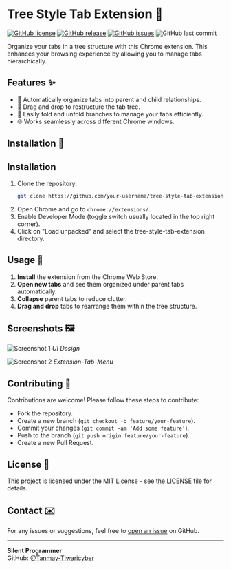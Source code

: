 # Tree Style Tab Extension 🌳

[![GitHub license](https://img.shields.io/github/license/Tanmay-Tiwaricyber/Tree-style-Tab-extension)](https://github.com/Tanmay-Tiwaricyber/Tree-style-Tab-extension/blob/main/LICENSE)
[![GitHub release](https://img.shields.io/github/v/release/Tanmay-Tiwaricyber/Tree-style-Tab-extension)](https://github.com/Tanmay-Tiwaricyber/Tree-style-Tab-extension/releases)
[![GitHub issues](https://img.shields.io/github/issues/Tanmay-Tiwaricyber/Tree-style-Tab-extension)](https://github.com/Tanmay-Tiwaricyber/Tree-style-Tab-extension/issues)
![GitHub last commit](https://img.shields.io/github/last-commit/Tanmay-Tiwaricyber/Tree-style-Tab-extension)

Organize your tabs in a tree structure with this Chrome extension. This enhances your browsing experience by allowing you to manage tabs hierarchically.

## Features ✨

- 🌲 Automatically organize tabs into parent and child relationships.
- 🔄 Drag and drop to restructure the tab tree.
- 📁 Easily fold and unfold branches to manage your tabs efficiently.
- 🌐 Works seamlessly across different Chrome windows.
## Installation 🚀

## Installation

1. Clone the repository:
   ```bash
   git clone https://github.com/your-username/tree-style-tab-extension.git
2. Open Chrome and go to ```chrome://extensions/```.
3. Enable Developer Mode (toggle switch usually located in the top right corner).
4. Click on "Load unpacked" and select the tree-style-tab-extension directory.

## Usage 📘

1. **Install** the extension from the Chrome Web Store.
2. **Open new tabs** and see them organized under parent tabs automatically.
3. **Collapse** parent tabs to reduce clutter.
4. **Drag and drop** tabs to rearrange them within the tree structure.

## Screenshots 🖼️

![Screenshot 1](/screenshots/screenshot1.png)
*UI Design*

![Screenshot 2](/screenshots/screenshot2.png)
*Extension-Tab-Menu*

## Contributing 🤝

Contributions are welcome! Please follow these steps to contribute:
- Fork the repository.
- Create a new branch (`git checkout -b feature/your-feature`).
- Commit your changes (`git commit -am 'Add some feature'`).
- Push to the branch (`git push origin feature/your-feature`).
- Create a new Pull Request.

## License 📄

This project is licensed under the MIT License - see the [LICENSE](LICENSE) file for details.

## Contact ✉️

For any issues or suggestions, feel free to [open an issue](https://github.com/Tanmay-Tiwaricyber/Tree-style-Tab-extension/issues) on GitHub.

---

**Silent Programmer**  
GitHub: [@Tanmay-Tiwaricyber](https://github.com/Tanmay-Tiwaricyber)
